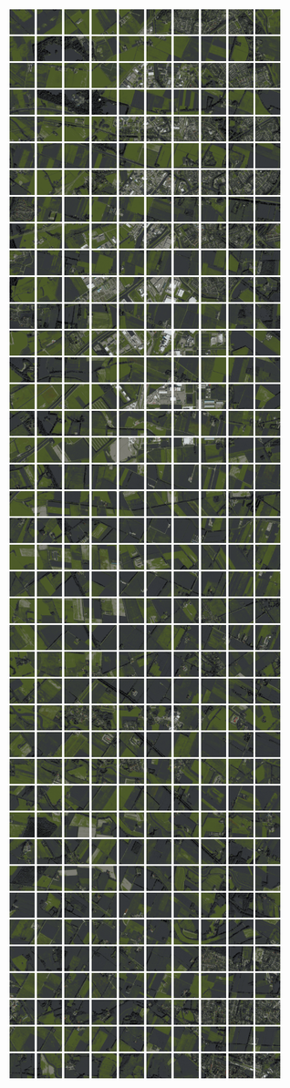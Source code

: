 <html>
<div>
<img src="https://github.com/HakkaTjakka/NL_TILE_MAP/blob/main/18/646/-1052/r.6460.-10520.png" height="44" width="44">
<img src="https://github.com/HakkaTjakka/NL_TILE_MAP/blob/main/18/646/-1052/r.6461.-10520.png" height="44" width="44">
<img src="https://github.com/HakkaTjakka/NL_TILE_MAP/blob/main/18/646/-1052/r.6462.-10520.png" height="44" width="44">
<img src="https://github.com/HakkaTjakka/NL_TILE_MAP/blob/main/18/646/-1052/r.6463.-10520.png" height="44" width="44">
<img src="https://github.com/HakkaTjakka/NL_TILE_MAP/blob/main/18/646/-1052/r.6464.-10520.png" height="44" width="44">
<img src="https://github.com/HakkaTjakka/NL_TILE_MAP/blob/main/18/646/-1052/r.6465.-10520.png" height="44" width="44">
<img src="https://github.com/HakkaTjakka/NL_TILE_MAP/blob/main/18/646/-1052/r.6466.-10520.png" height="44" width="44">
<img src="https://github.com/HakkaTjakka/NL_TILE_MAP/blob/main/18/646/-1052/r.6467.-10520.png" height="44" width="44">
<img src="https://github.com/HakkaTjakka/NL_TILE_MAP/blob/main/18/646/-1052/r.6468.-10520.png" height="44" width="44">
<img src="https://github.com/HakkaTjakka/NL_TILE_MAP/blob/main/18/646/-1052/r.6469.-10520.png" height="44" width="44">
<img src="https://github.com/HakkaTjakka/NL_TILE_MAP/blob/main/18/647/-1052/r.6470.-10520.png" height="44" width="44">
<img src="https://github.com/HakkaTjakka/NL_TILE_MAP/blob/main/18/647/-1052/r.6471.-10520.png" height="44" width="44">
<img src="https://github.com/HakkaTjakka/NL_TILE_MAP/blob/main/18/647/-1052/r.6472.-10520.png" height="44" width="44">
<img src="https://github.com/HakkaTjakka/NL_TILE_MAP/blob/main/18/647/-1052/r.6473.-10520.png" height="44" width="44">
<img src="https://github.com/HakkaTjakka/NL_TILE_MAP/blob/main/18/647/-1052/r.6474.-10520.png" height="44" width="44">
<img src="https://github.com/HakkaTjakka/NL_TILE_MAP/blob/main/18/647/-1052/r.6475.-10520.png" height="44" width="44">
<img src="https://github.com/HakkaTjakka/NL_TILE_MAP/blob/main/18/647/-1052/r.6476.-10520.png" height="44" width="44">
<img src="https://github.com/HakkaTjakka/NL_TILE_MAP/blob/main/18/647/-1052/r.6477.-10520.png" height="44" width="44">
<img src="https://github.com/HakkaTjakka/NL_TILE_MAP/blob/main/18/647/-1052/r.6478.-10520.png" height="44" width="44">
<img src="https://github.com/HakkaTjakka/NL_TILE_MAP/blob/main/18/647/-1052/r.6479.-10520.png" height="44" width="44">
<br>
<img src="https://github.com/HakkaTjakka/NL_TILE_MAP/blob/main/18/646/-1052/r.6460.-10519.png" height="44" width="44">
<img src="https://github.com/HakkaTjakka/NL_TILE_MAP/blob/main/18/646/-1052/r.6461.-10519.png" height="44" width="44">
<img src="https://github.com/HakkaTjakka/NL_TILE_MAP/blob/main/18/646/-1052/r.6462.-10519.png" height="44" width="44">
<img src="https://github.com/HakkaTjakka/NL_TILE_MAP/blob/main/18/646/-1052/r.6463.-10519.png" height="44" width="44">
<img src="https://github.com/HakkaTjakka/NL_TILE_MAP/blob/main/18/646/-1052/r.6464.-10519.png" height="44" width="44">
<img src="https://github.com/HakkaTjakka/NL_TILE_MAP/blob/main/18/646/-1052/r.6465.-10519.png" height="44" width="44">
<img src="https://github.com/HakkaTjakka/NL_TILE_MAP/blob/main/18/646/-1052/r.6466.-10519.png" height="44" width="44">
<img src="https://github.com/HakkaTjakka/NL_TILE_MAP/blob/main/18/646/-1052/r.6467.-10519.png" height="44" width="44">
<img src="https://github.com/HakkaTjakka/NL_TILE_MAP/blob/main/18/646/-1052/r.6468.-10519.png" height="44" width="44">
<img src="https://github.com/HakkaTjakka/NL_TILE_MAP/blob/main/18/646/-1052/r.6469.-10519.png" height="44" width="44">
<img src="https://github.com/HakkaTjakka/NL_TILE_MAP/blob/main/18/647/-1052/r.6470.-10519.png" height="44" width="44">
<img src="https://github.com/HakkaTjakka/NL_TILE_MAP/blob/main/18/647/-1052/r.6471.-10519.png" height="44" width="44">
<img src="https://github.com/HakkaTjakka/NL_TILE_MAP/blob/main/18/647/-1052/r.6472.-10519.png" height="44" width="44">
<img src="https://github.com/HakkaTjakka/NL_TILE_MAP/blob/main/18/647/-1052/r.6473.-10519.png" height="44" width="44">
<img src="https://github.com/HakkaTjakka/NL_TILE_MAP/blob/main/18/647/-1052/r.6474.-10519.png" height="44" width="44">
<img src="https://github.com/HakkaTjakka/NL_TILE_MAP/blob/main/18/647/-1052/r.6475.-10519.png" height="44" width="44">
<img src="https://github.com/HakkaTjakka/NL_TILE_MAP/blob/main/18/647/-1052/r.6476.-10519.png" height="44" width="44">
<img src="https://github.com/HakkaTjakka/NL_TILE_MAP/blob/main/18/647/-1052/r.6477.-10519.png" height="44" width="44">
<img src="https://github.com/HakkaTjakka/NL_TILE_MAP/blob/main/18/647/-1052/r.6478.-10519.png" height="44" width="44">
<img src="https://github.com/HakkaTjakka/NL_TILE_MAP/blob/main/18/647/-1052/r.6479.-10519.png" height="44" width="44">
<br>
<img src="https://github.com/HakkaTjakka/NL_TILE_MAP/blob/main/18/646/-1052/r.6460.-10518.png" height="44" width="44">
<img src="https://github.com/HakkaTjakka/NL_TILE_MAP/blob/main/18/646/-1052/r.6461.-10518.png" height="44" width="44">
<img src="https://github.com/HakkaTjakka/NL_TILE_MAP/blob/main/18/646/-1052/r.6462.-10518.png" height="44" width="44">
<img src="https://github.com/HakkaTjakka/NL_TILE_MAP/blob/main/18/646/-1052/r.6463.-10518.png" height="44" width="44">
<img src="https://github.com/HakkaTjakka/NL_TILE_MAP/blob/main/18/646/-1052/r.6464.-10518.png" height="44" width="44">
<img src="https://github.com/HakkaTjakka/NL_TILE_MAP/blob/main/18/646/-1052/r.6465.-10518.png" height="44" width="44">
<img src="https://github.com/HakkaTjakka/NL_TILE_MAP/blob/main/18/646/-1052/r.6466.-10518.png" height="44" width="44">
<img src="https://github.com/HakkaTjakka/NL_TILE_MAP/blob/main/18/646/-1052/r.6467.-10518.png" height="44" width="44">
<img src="https://github.com/HakkaTjakka/NL_TILE_MAP/blob/main/18/646/-1052/r.6468.-10518.png" height="44" width="44">
<img src="https://github.com/HakkaTjakka/NL_TILE_MAP/blob/main/18/646/-1052/r.6469.-10518.png" height="44" width="44">
<img src="https://github.com/HakkaTjakka/NL_TILE_MAP/blob/main/18/647/-1052/r.6470.-10518.png" height="44" width="44">
<img src="https://github.com/HakkaTjakka/NL_TILE_MAP/blob/main/18/647/-1052/r.6471.-10518.png" height="44" width="44">
<img src="https://github.com/HakkaTjakka/NL_TILE_MAP/blob/main/18/647/-1052/r.6472.-10518.png" height="44" width="44">
<img src="https://github.com/HakkaTjakka/NL_TILE_MAP/blob/main/18/647/-1052/r.6473.-10518.png" height="44" width="44">
<img src="https://github.com/HakkaTjakka/NL_TILE_MAP/blob/main/18/647/-1052/r.6474.-10518.png" height="44" width="44">
<img src="https://github.com/HakkaTjakka/NL_TILE_MAP/blob/main/18/647/-1052/r.6475.-10518.png" height="44" width="44">
<img src="https://github.com/HakkaTjakka/NL_TILE_MAP/blob/main/18/647/-1052/r.6476.-10518.png" height="44" width="44">
<img src="https://github.com/HakkaTjakka/NL_TILE_MAP/blob/main/18/647/-1052/r.6477.-10518.png" height="44" width="44">
<img src="https://github.com/HakkaTjakka/NL_TILE_MAP/blob/main/18/647/-1052/r.6478.-10518.png" height="44" width="44">
<img src="https://github.com/HakkaTjakka/NL_TILE_MAP/blob/main/18/647/-1052/r.6479.-10518.png" height="44" width="44">
<br>
<img src="https://github.com/HakkaTjakka/NL_TILE_MAP/blob/main/18/646/-1052/r.6460.-10517.png" height="44" width="44">
<img src="https://github.com/HakkaTjakka/NL_TILE_MAP/blob/main/18/646/-1052/r.6461.-10517.png" height="44" width="44">
<img src="https://github.com/HakkaTjakka/NL_TILE_MAP/blob/main/18/646/-1052/r.6462.-10517.png" height="44" width="44">
<img src="https://github.com/HakkaTjakka/NL_TILE_MAP/blob/main/18/646/-1052/r.6463.-10517.png" height="44" width="44">
<img src="https://github.com/HakkaTjakka/NL_TILE_MAP/blob/main/18/646/-1052/r.6464.-10517.png" height="44" width="44">
<img src="https://github.com/HakkaTjakka/NL_TILE_MAP/blob/main/18/646/-1052/r.6465.-10517.png" height="44" width="44">
<img src="https://github.com/HakkaTjakka/NL_TILE_MAP/blob/main/18/646/-1052/r.6466.-10517.png" height="44" width="44">
<img src="https://github.com/HakkaTjakka/NL_TILE_MAP/blob/main/18/646/-1052/r.6467.-10517.png" height="44" width="44">
<img src="https://github.com/HakkaTjakka/NL_TILE_MAP/blob/main/18/646/-1052/r.6468.-10517.png" height="44" width="44">
<img src="https://github.com/HakkaTjakka/NL_TILE_MAP/blob/main/18/646/-1052/r.6469.-10517.png" height="44" width="44">
<img src="https://github.com/HakkaTjakka/NL_TILE_MAP/blob/main/18/647/-1052/r.6470.-10517.png" height="44" width="44">
<img src="https://github.com/HakkaTjakka/NL_TILE_MAP/blob/main/18/647/-1052/r.6471.-10517.png" height="44" width="44">
<img src="https://github.com/HakkaTjakka/NL_TILE_MAP/blob/main/18/647/-1052/r.6472.-10517.png" height="44" width="44">
<img src="https://github.com/HakkaTjakka/NL_TILE_MAP/blob/main/18/647/-1052/r.6473.-10517.png" height="44" width="44">
<img src="https://github.com/HakkaTjakka/NL_TILE_MAP/blob/main/18/647/-1052/r.6474.-10517.png" height="44" width="44">
<img src="https://github.com/HakkaTjakka/NL_TILE_MAP/blob/main/18/647/-1052/r.6475.-10517.png" height="44" width="44">
<img src="https://github.com/HakkaTjakka/NL_TILE_MAP/blob/main/18/647/-1052/r.6476.-10517.png" height="44" width="44">
<img src="https://github.com/HakkaTjakka/NL_TILE_MAP/blob/main/18/647/-1052/r.6477.-10517.png" height="44" width="44">
<img src="https://github.com/HakkaTjakka/NL_TILE_MAP/blob/main/18/647/-1052/r.6478.-10517.png" height="44" width="44">
<img src="https://github.com/HakkaTjakka/NL_TILE_MAP/blob/main/18/647/-1052/r.6479.-10517.png" height="44" width="44">
<br>
<img src="https://github.com/HakkaTjakka/NL_TILE_MAP/blob/main/18/646/-1052/r.6460.-10516.png" height="44" width="44">
<img src="https://github.com/HakkaTjakka/NL_TILE_MAP/blob/main/18/646/-1052/r.6461.-10516.png" height="44" width="44">
<img src="https://github.com/HakkaTjakka/NL_TILE_MAP/blob/main/18/646/-1052/r.6462.-10516.png" height="44" width="44">
<img src="https://github.com/HakkaTjakka/NL_TILE_MAP/blob/main/18/646/-1052/r.6463.-10516.png" height="44" width="44">
<img src="https://github.com/HakkaTjakka/NL_TILE_MAP/blob/main/18/646/-1052/r.6464.-10516.png" height="44" width="44">
<img src="https://github.com/HakkaTjakka/NL_TILE_MAP/blob/main/18/646/-1052/r.6465.-10516.png" height="44" width="44">
<img src="https://github.com/HakkaTjakka/NL_TILE_MAP/blob/main/18/646/-1052/r.6466.-10516.png" height="44" width="44">
<img src="https://github.com/HakkaTjakka/NL_TILE_MAP/blob/main/18/646/-1052/r.6467.-10516.png" height="44" width="44">
<img src="https://github.com/HakkaTjakka/NL_TILE_MAP/blob/main/18/646/-1052/r.6468.-10516.png" height="44" width="44">
<img src="https://github.com/HakkaTjakka/NL_TILE_MAP/blob/main/18/646/-1052/r.6469.-10516.png" height="44" width="44">
<img src="https://github.com/HakkaTjakka/NL_TILE_MAP/blob/main/18/647/-1052/r.6470.-10516.png" height="44" width="44">
<img src="https://github.com/HakkaTjakka/NL_TILE_MAP/blob/main/18/647/-1052/r.6471.-10516.png" height="44" width="44">
<img src="https://github.com/HakkaTjakka/NL_TILE_MAP/blob/main/18/647/-1052/r.6472.-10516.png" height="44" width="44">
<img src="https://github.com/HakkaTjakka/NL_TILE_MAP/blob/main/18/647/-1052/r.6473.-10516.png" height="44" width="44">
<img src="https://github.com/HakkaTjakka/NL_TILE_MAP/blob/main/18/647/-1052/r.6474.-10516.png" height="44" width="44">
<img src="https://github.com/HakkaTjakka/NL_TILE_MAP/blob/main/18/647/-1052/r.6475.-10516.png" height="44" width="44">
<img src="https://github.com/HakkaTjakka/NL_TILE_MAP/blob/main/18/647/-1052/r.6476.-10516.png" height="44" width="44">
<img src="https://github.com/HakkaTjakka/NL_TILE_MAP/blob/main/18/647/-1052/r.6477.-10516.png" height="44" width="44">
<img src="https://github.com/HakkaTjakka/NL_TILE_MAP/blob/main/18/647/-1052/r.6478.-10516.png" height="44" width="44">
<img src="https://github.com/HakkaTjakka/NL_TILE_MAP/blob/main/18/647/-1052/r.6479.-10516.png" height="44" width="44">
<br>
<img src="https://github.com/HakkaTjakka/NL_TILE_MAP/blob/main/18/646/-1052/r.6460.-10515.png" height="44" width="44">
<img src="https://github.com/HakkaTjakka/NL_TILE_MAP/blob/main/18/646/-1052/r.6461.-10515.png" height="44" width="44">
<img src="https://github.com/HakkaTjakka/NL_TILE_MAP/blob/main/18/646/-1052/r.6462.-10515.png" height="44" width="44">
<img src="https://github.com/HakkaTjakka/NL_TILE_MAP/blob/main/18/646/-1052/r.6463.-10515.png" height="44" width="44">
<img src="https://github.com/HakkaTjakka/NL_TILE_MAP/blob/main/18/646/-1052/r.6464.-10515.png" height="44" width="44">
<img src="https://github.com/HakkaTjakka/NL_TILE_MAP/blob/main/18/646/-1052/r.6465.-10515.png" height="44" width="44">
<img src="https://github.com/HakkaTjakka/NL_TILE_MAP/blob/main/18/646/-1052/r.6466.-10515.png" height="44" width="44">
<img src="https://github.com/HakkaTjakka/NL_TILE_MAP/blob/main/18/646/-1052/r.6467.-10515.png" height="44" width="44">
<img src="https://github.com/HakkaTjakka/NL_TILE_MAP/blob/main/18/646/-1052/r.6468.-10515.png" height="44" width="44">
<img src="https://github.com/HakkaTjakka/NL_TILE_MAP/blob/main/18/646/-1052/r.6469.-10515.png" height="44" width="44">
<img src="https://github.com/HakkaTjakka/NL_TILE_MAP/blob/main/18/647/-1052/r.6470.-10515.png" height="44" width="44">
<img src="https://github.com/HakkaTjakka/NL_TILE_MAP/blob/main/18/647/-1052/r.6471.-10515.png" height="44" width="44">
<img src="https://github.com/HakkaTjakka/NL_TILE_MAP/blob/main/18/647/-1052/r.6472.-10515.png" height="44" width="44">
<img src="https://github.com/HakkaTjakka/NL_TILE_MAP/blob/main/18/647/-1052/r.6473.-10515.png" height="44" width="44">
<img src="https://github.com/HakkaTjakka/NL_TILE_MAP/blob/main/18/647/-1052/r.6474.-10515.png" height="44" width="44">
<img src="https://github.com/HakkaTjakka/NL_TILE_MAP/blob/main/18/647/-1052/r.6475.-10515.png" height="44" width="44">
<img src="https://github.com/HakkaTjakka/NL_TILE_MAP/blob/main/18/647/-1052/r.6476.-10515.png" height="44" width="44">
<img src="https://github.com/HakkaTjakka/NL_TILE_MAP/blob/main/18/647/-1052/r.6477.-10515.png" height="44" width="44">
<img src="https://github.com/HakkaTjakka/NL_TILE_MAP/blob/main/18/647/-1052/r.6478.-10515.png" height="44" width="44">
<img src="https://github.com/HakkaTjakka/NL_TILE_MAP/blob/main/18/647/-1052/r.6479.-10515.png" height="44" width="44">
<br>
<img src="https://github.com/HakkaTjakka/NL_TILE_MAP/blob/main/18/646/-1052/r.6460.-10514.png" height="44" width="44">
<img src="https://github.com/HakkaTjakka/NL_TILE_MAP/blob/main/18/646/-1052/r.6461.-10514.png" height="44" width="44">
<img src="https://github.com/HakkaTjakka/NL_TILE_MAP/blob/main/18/646/-1052/r.6462.-10514.png" height="44" width="44">
<img src="https://github.com/HakkaTjakka/NL_TILE_MAP/blob/main/18/646/-1052/r.6463.-10514.png" height="44" width="44">
<img src="https://github.com/HakkaTjakka/NL_TILE_MAP/blob/main/18/646/-1052/r.6464.-10514.png" height="44" width="44">
<img src="https://github.com/HakkaTjakka/NL_TILE_MAP/blob/main/18/646/-1052/r.6465.-10514.png" height="44" width="44">
<img src="https://github.com/HakkaTjakka/NL_TILE_MAP/blob/main/18/646/-1052/r.6466.-10514.png" height="44" width="44">
<img src="https://github.com/HakkaTjakka/NL_TILE_MAP/blob/main/18/646/-1052/r.6467.-10514.png" height="44" width="44">
<img src="https://github.com/HakkaTjakka/NL_TILE_MAP/blob/main/18/646/-1052/r.6468.-10514.png" height="44" width="44">
<img src="https://github.com/HakkaTjakka/NL_TILE_MAP/blob/main/18/646/-1052/r.6469.-10514.png" height="44" width="44">
<img src="https://github.com/HakkaTjakka/NL_TILE_MAP/blob/main/18/647/-1052/r.6470.-10514.png" height="44" width="44">
<img src="https://github.com/HakkaTjakka/NL_TILE_MAP/blob/main/18/647/-1052/r.6471.-10514.png" height="44" width="44">
<img src="https://github.com/HakkaTjakka/NL_TILE_MAP/blob/main/18/647/-1052/r.6472.-10514.png" height="44" width="44">
<img src="https://github.com/HakkaTjakka/NL_TILE_MAP/blob/main/18/647/-1052/r.6473.-10514.png" height="44" width="44">
<img src="https://github.com/HakkaTjakka/NL_TILE_MAP/blob/main/18/647/-1052/r.6474.-10514.png" height="44" width="44">
<img src="https://github.com/HakkaTjakka/NL_TILE_MAP/blob/main/18/647/-1052/r.6475.-10514.png" height="44" width="44">
<img src="https://github.com/HakkaTjakka/NL_TILE_MAP/blob/main/18/647/-1052/r.6476.-10514.png" height="44" width="44">
<img src="https://github.com/HakkaTjakka/NL_TILE_MAP/blob/main/18/647/-1052/r.6477.-10514.png" height="44" width="44">
<img src="https://github.com/HakkaTjakka/NL_TILE_MAP/blob/main/18/647/-1052/r.6478.-10514.png" height="44" width="44">
<img src="https://github.com/HakkaTjakka/NL_TILE_MAP/blob/main/18/647/-1052/r.6479.-10514.png" height="44" width="44">
<br>
<img src="https://github.com/HakkaTjakka/NL_TILE_MAP/blob/main/18/646/-1052/r.6460.-10513.png" height="44" width="44">
<img src="https://github.com/HakkaTjakka/NL_TILE_MAP/blob/main/18/646/-1052/r.6461.-10513.png" height="44" width="44">
<img src="https://github.com/HakkaTjakka/NL_TILE_MAP/blob/main/18/646/-1052/r.6462.-10513.png" height="44" width="44">
<img src="https://github.com/HakkaTjakka/NL_TILE_MAP/blob/main/18/646/-1052/r.6463.-10513.png" height="44" width="44">
<img src="https://github.com/HakkaTjakka/NL_TILE_MAP/blob/main/18/646/-1052/r.6464.-10513.png" height="44" width="44">
<img src="https://github.com/HakkaTjakka/NL_TILE_MAP/blob/main/18/646/-1052/r.6465.-10513.png" height="44" width="44">
<img src="https://github.com/HakkaTjakka/NL_TILE_MAP/blob/main/18/646/-1052/r.6466.-10513.png" height="44" width="44">
<img src="https://github.com/HakkaTjakka/NL_TILE_MAP/blob/main/18/646/-1052/r.6467.-10513.png" height="44" width="44">
<img src="https://github.com/HakkaTjakka/NL_TILE_MAP/blob/main/18/646/-1052/r.6468.-10513.png" height="44" width="44">
<img src="https://github.com/HakkaTjakka/NL_TILE_MAP/blob/main/18/646/-1052/r.6469.-10513.png" height="44" width="44">
<img src="https://github.com/HakkaTjakka/NL_TILE_MAP/blob/main/18/647/-1052/r.6470.-10513.png" height="44" width="44">
<img src="https://github.com/HakkaTjakka/NL_TILE_MAP/blob/main/18/647/-1052/r.6471.-10513.png" height="44" width="44">
<img src="https://github.com/HakkaTjakka/NL_TILE_MAP/blob/main/18/647/-1052/r.6472.-10513.png" height="44" width="44">
<img src="https://github.com/HakkaTjakka/NL_TILE_MAP/blob/main/18/647/-1052/r.6473.-10513.png" height="44" width="44">
<img src="https://github.com/HakkaTjakka/NL_TILE_MAP/blob/main/18/647/-1052/r.6474.-10513.png" height="44" width="44">
<img src="https://github.com/HakkaTjakka/NL_TILE_MAP/blob/main/18/647/-1052/r.6475.-10513.png" height="44" width="44">
<img src="https://github.com/HakkaTjakka/NL_TILE_MAP/blob/main/18/647/-1052/r.6476.-10513.png" height="44" width="44">
<img src="https://github.com/HakkaTjakka/NL_TILE_MAP/blob/main/18/647/-1052/r.6477.-10513.png" height="44" width="44">
<img src="https://github.com/HakkaTjakka/NL_TILE_MAP/blob/main/18/647/-1052/r.6478.-10513.png" height="44" width="44">
<img src="https://github.com/HakkaTjakka/NL_TILE_MAP/blob/main/18/647/-1052/r.6479.-10513.png" height="44" width="44">
<br>
<img src="https://github.com/HakkaTjakka/NL_TILE_MAP/blob/main/18/646/-1052/r.6460.-10512.png" height="44" width="44">
<img src="https://github.com/HakkaTjakka/NL_TILE_MAP/blob/main/18/646/-1052/r.6461.-10512.png" height="44" width="44">
<img src="https://github.com/HakkaTjakka/NL_TILE_MAP/blob/main/18/646/-1052/r.6462.-10512.png" height="44" width="44">
<img src="https://github.com/HakkaTjakka/NL_TILE_MAP/blob/main/18/646/-1052/r.6463.-10512.png" height="44" width="44">
<img src="https://github.com/HakkaTjakka/NL_TILE_MAP/blob/main/18/646/-1052/r.6464.-10512.png" height="44" width="44">
<img src="https://github.com/HakkaTjakka/NL_TILE_MAP/blob/main/18/646/-1052/r.6465.-10512.png" height="44" width="44">
<img src="https://github.com/HakkaTjakka/NL_TILE_MAP/blob/main/18/646/-1052/r.6466.-10512.png" height="44" width="44">
<img src="https://github.com/HakkaTjakka/NL_TILE_MAP/blob/main/18/646/-1052/r.6467.-10512.png" height="44" width="44">
<img src="https://github.com/HakkaTjakka/NL_TILE_MAP/blob/main/18/646/-1052/r.6468.-10512.png" height="44" width="44">
<img src="https://github.com/HakkaTjakka/NL_TILE_MAP/blob/main/18/646/-1052/r.6469.-10512.png" height="44" width="44">
<img src="https://github.com/HakkaTjakka/NL_TILE_MAP/blob/main/18/647/-1052/r.6470.-10512.png" height="44" width="44">
<img src="https://github.com/HakkaTjakka/NL_TILE_MAP/blob/main/18/647/-1052/r.6471.-10512.png" height="44" width="44">
<img src="https://github.com/HakkaTjakka/NL_TILE_MAP/blob/main/18/647/-1052/r.6472.-10512.png" height="44" width="44">
<img src="https://github.com/HakkaTjakka/NL_TILE_MAP/blob/main/18/647/-1052/r.6473.-10512.png" height="44" width="44">
<img src="https://github.com/HakkaTjakka/NL_TILE_MAP/blob/main/18/647/-1052/r.6474.-10512.png" height="44" width="44">
<img src="https://github.com/HakkaTjakka/NL_TILE_MAP/blob/main/18/647/-1052/r.6475.-10512.png" height="44" width="44">
<img src="https://github.com/HakkaTjakka/NL_TILE_MAP/blob/main/18/647/-1052/r.6476.-10512.png" height="44" width="44">
<img src="https://github.com/HakkaTjakka/NL_TILE_MAP/blob/main/18/647/-1052/r.6477.-10512.png" height="44" width="44">
<img src="https://github.com/HakkaTjakka/NL_TILE_MAP/blob/main/18/647/-1052/r.6478.-10512.png" height="44" width="44">
<img src="https://github.com/HakkaTjakka/NL_TILE_MAP/blob/main/18/647/-1052/r.6479.-10512.png" height="44" width="44">
<br>
<img src="https://github.com/HakkaTjakka/NL_TILE_MAP/blob/main/18/646/-1052/r.6460.-10511.png" height="44" width="44">
<img src="https://github.com/HakkaTjakka/NL_TILE_MAP/blob/main/18/646/-1052/r.6461.-10511.png" height="44" width="44">
<img src="https://github.com/HakkaTjakka/NL_TILE_MAP/blob/main/18/646/-1052/r.6462.-10511.png" height="44" width="44">
<img src="https://github.com/HakkaTjakka/NL_TILE_MAP/blob/main/18/646/-1052/r.6463.-10511.png" height="44" width="44">
<img src="https://github.com/HakkaTjakka/NL_TILE_MAP/blob/main/18/646/-1052/r.6464.-10511.png" height="44" width="44">
<img src="https://github.com/HakkaTjakka/NL_TILE_MAP/blob/main/18/646/-1052/r.6465.-10511.png" height="44" width="44">
<img src="https://github.com/HakkaTjakka/NL_TILE_MAP/blob/main/18/646/-1052/r.6466.-10511.png" height="44" width="44">
<img src="https://github.com/HakkaTjakka/NL_TILE_MAP/blob/main/18/646/-1052/r.6467.-10511.png" height="44" width="44">
<img src="https://github.com/HakkaTjakka/NL_TILE_MAP/blob/main/18/646/-1052/r.6468.-10511.png" height="44" width="44">
<img src="https://github.com/HakkaTjakka/NL_TILE_MAP/blob/main/18/646/-1052/r.6469.-10511.png" height="44" width="44">
<img src="https://github.com/HakkaTjakka/NL_TILE_MAP/blob/main/18/647/-1052/r.6470.-10511.png" height="44" width="44">
<img src="https://github.com/HakkaTjakka/NL_TILE_MAP/blob/main/18/647/-1052/r.6471.-10511.png" height="44" width="44">
<img src="https://github.com/HakkaTjakka/NL_TILE_MAP/blob/main/18/647/-1052/r.6472.-10511.png" height="44" width="44">
<img src="https://github.com/HakkaTjakka/NL_TILE_MAP/blob/main/18/647/-1052/r.6473.-10511.png" height="44" width="44">
<img src="https://github.com/HakkaTjakka/NL_TILE_MAP/blob/main/18/647/-1052/r.6474.-10511.png" height="44" width="44">
<img src="https://github.com/HakkaTjakka/NL_TILE_MAP/blob/main/18/647/-1052/r.6475.-10511.png" height="44" width="44">
<img src="https://github.com/HakkaTjakka/NL_TILE_MAP/blob/main/18/647/-1052/r.6476.-10511.png" height="44" width="44">
<img src="https://github.com/HakkaTjakka/NL_TILE_MAP/blob/main/18/647/-1052/r.6477.-10511.png" height="44" width="44">
<img src="https://github.com/HakkaTjakka/NL_TILE_MAP/blob/main/18/647/-1052/r.6478.-10511.png" height="44" width="44">
<img src="https://github.com/HakkaTjakka/NL_TILE_MAP/blob/main/18/647/-1052/r.6479.-10511.png" height="44" width="44">
<br>
<img src="https://github.com/HakkaTjakka/NL_TILE_MAP/blob/main/18/646/-1051/r.6460.-10510.png" height="44" width="44">
<img src="https://github.com/HakkaTjakka/NL_TILE_MAP/blob/main/18/646/-1051/r.6461.-10510.png" height="44" width="44">
<img src="https://github.com/HakkaTjakka/NL_TILE_MAP/blob/main/18/646/-1051/r.6462.-10510.png" height="44" width="44">
<img src="https://github.com/HakkaTjakka/NL_TILE_MAP/blob/main/18/646/-1051/r.6463.-10510.png" height="44" width="44">
<img src="https://github.com/HakkaTjakka/NL_TILE_MAP/blob/main/18/646/-1051/r.6464.-10510.png" height="44" width="44">
<img src="https://github.com/HakkaTjakka/NL_TILE_MAP/blob/main/18/646/-1051/r.6465.-10510.png" height="44" width="44">
<img src="https://github.com/HakkaTjakka/NL_TILE_MAP/blob/main/18/646/-1051/r.6466.-10510.png" height="44" width="44">
<img src="https://github.com/HakkaTjakka/NL_TILE_MAP/blob/main/18/646/-1051/r.6467.-10510.png" height="44" width="44">
<img src="https://github.com/HakkaTjakka/NL_TILE_MAP/blob/main/18/646/-1051/r.6468.-10510.png" height="44" width="44">
<img src="https://github.com/HakkaTjakka/NL_TILE_MAP/blob/main/18/646/-1051/r.6469.-10510.png" height="44" width="44">
<img src="https://github.com/HakkaTjakka/NL_TILE_MAP/blob/main/18/647/-1051/r.6470.-10510.png" height="44" width="44">
<img src="https://github.com/HakkaTjakka/NL_TILE_MAP/blob/main/18/647/-1051/r.6471.-10510.png" height="44" width="44">
<img src="https://github.com/HakkaTjakka/NL_TILE_MAP/blob/main/18/647/-1051/r.6472.-10510.png" height="44" width="44">
<img src="https://github.com/HakkaTjakka/NL_TILE_MAP/blob/main/18/647/-1051/r.6473.-10510.png" height="44" width="44">
<img src="https://github.com/HakkaTjakka/NL_TILE_MAP/blob/main/18/647/-1051/r.6474.-10510.png" height="44" width="44">
<img src="https://github.com/HakkaTjakka/NL_TILE_MAP/blob/main/18/647/-1051/r.6475.-10510.png" height="44" width="44">
<img src="https://github.com/HakkaTjakka/NL_TILE_MAP/blob/main/18/647/-1051/r.6476.-10510.png" height="44" width="44">
<img src="https://github.com/HakkaTjakka/NL_TILE_MAP/blob/main/18/647/-1051/r.6477.-10510.png" height="44" width="44">
<img src="https://github.com/HakkaTjakka/NL_TILE_MAP/blob/main/18/647/-1051/r.6478.-10510.png" height="44" width="44">
<img src="https://github.com/HakkaTjakka/NL_TILE_MAP/blob/main/18/647/-1051/r.6479.-10510.png" height="44" width="44">
<br>
<img src="https://github.com/HakkaTjakka/NL_TILE_MAP/blob/main/18/646/-1051/r.6460.-10509.png" height="44" width="44">
<img src="https://github.com/HakkaTjakka/NL_TILE_MAP/blob/main/18/646/-1051/r.6461.-10509.png" height="44" width="44">
<img src="https://github.com/HakkaTjakka/NL_TILE_MAP/blob/main/18/646/-1051/r.6462.-10509.png" height="44" width="44">
<img src="https://github.com/HakkaTjakka/NL_TILE_MAP/blob/main/18/646/-1051/r.6463.-10509.png" height="44" width="44">
<img src="https://github.com/HakkaTjakka/NL_TILE_MAP/blob/main/18/646/-1051/r.6464.-10509.png" height="44" width="44">
<img src="https://github.com/HakkaTjakka/NL_TILE_MAP/blob/main/18/646/-1051/r.6465.-10509.png" height="44" width="44">
<img src="https://github.com/HakkaTjakka/NL_TILE_MAP/blob/main/18/646/-1051/r.6466.-10509.png" height="44" width="44">
<img src="https://github.com/HakkaTjakka/NL_TILE_MAP/blob/main/18/646/-1051/r.6467.-10509.png" height="44" width="44">
<img src="https://github.com/HakkaTjakka/NL_TILE_MAP/blob/main/18/646/-1051/r.6468.-10509.png" height="44" width="44">
<img src="https://github.com/HakkaTjakka/NL_TILE_MAP/blob/main/18/646/-1051/r.6469.-10509.png" height="44" width="44">
<img src="https://github.com/HakkaTjakka/NL_TILE_MAP/blob/main/18/647/-1051/r.6470.-10509.png" height="44" width="44">
<img src="https://github.com/HakkaTjakka/NL_TILE_MAP/blob/main/18/647/-1051/r.6471.-10509.png" height="44" width="44">
<img src="https://github.com/HakkaTjakka/NL_TILE_MAP/blob/main/18/647/-1051/r.6472.-10509.png" height="44" width="44">
<img src="https://github.com/HakkaTjakka/NL_TILE_MAP/blob/main/18/647/-1051/r.6473.-10509.png" height="44" width="44">
<img src="https://github.com/HakkaTjakka/NL_TILE_MAP/blob/main/18/647/-1051/r.6474.-10509.png" height="44" width="44">
<img src="https://github.com/HakkaTjakka/NL_TILE_MAP/blob/main/18/647/-1051/r.6475.-10509.png" height="44" width="44">
<img src="https://github.com/HakkaTjakka/NL_TILE_MAP/blob/main/18/647/-1051/r.6476.-10509.png" height="44" width="44">
<img src="https://github.com/HakkaTjakka/NL_TILE_MAP/blob/main/18/647/-1051/r.6477.-10509.png" height="44" width="44">
<img src="https://github.com/HakkaTjakka/NL_TILE_MAP/blob/main/18/647/-1051/r.6478.-10509.png" height="44" width="44">
<img src="https://github.com/HakkaTjakka/NL_TILE_MAP/blob/main/18/647/-1051/r.6479.-10509.png" height="44" width="44">
<br>
<img src="https://github.com/HakkaTjakka/NL_TILE_MAP/blob/main/18/646/-1051/r.6460.-10508.png" height="44" width="44">
<img src="https://github.com/HakkaTjakka/NL_TILE_MAP/blob/main/18/646/-1051/r.6461.-10508.png" height="44" width="44">
<img src="https://github.com/HakkaTjakka/NL_TILE_MAP/blob/main/18/646/-1051/r.6462.-10508.png" height="44" width="44">
<img src="https://github.com/HakkaTjakka/NL_TILE_MAP/blob/main/18/646/-1051/r.6463.-10508.png" height="44" width="44">
<img src="https://github.com/HakkaTjakka/NL_TILE_MAP/blob/main/18/646/-1051/r.6464.-10508.png" height="44" width="44">
<img src="https://github.com/HakkaTjakka/NL_TILE_MAP/blob/main/18/646/-1051/r.6465.-10508.png" height="44" width="44">
<img src="https://github.com/HakkaTjakka/NL_TILE_MAP/blob/main/18/646/-1051/r.6466.-10508.png" height="44" width="44">
<img src="https://github.com/HakkaTjakka/NL_TILE_MAP/blob/main/18/646/-1051/r.6467.-10508.png" height="44" width="44">
<img src="https://github.com/HakkaTjakka/NL_TILE_MAP/blob/main/18/646/-1051/r.6468.-10508.png" height="44" width="44">
<img src="https://github.com/HakkaTjakka/NL_TILE_MAP/blob/main/18/646/-1051/r.6469.-10508.png" height="44" width="44">
<img src="https://github.com/HakkaTjakka/NL_TILE_MAP/blob/main/18/647/-1051/r.6470.-10508.png" height="44" width="44">
<img src="https://github.com/HakkaTjakka/NL_TILE_MAP/blob/main/18/647/-1051/r.6471.-10508.png" height="44" width="44">
<img src="https://github.com/HakkaTjakka/NL_TILE_MAP/blob/main/18/647/-1051/r.6472.-10508.png" height="44" width="44">
<img src="https://github.com/HakkaTjakka/NL_TILE_MAP/blob/main/18/647/-1051/r.6473.-10508.png" height="44" width="44">
<img src="https://github.com/HakkaTjakka/NL_TILE_MAP/blob/main/18/647/-1051/r.6474.-10508.png" height="44" width="44">
<img src="https://github.com/HakkaTjakka/NL_TILE_MAP/blob/main/18/647/-1051/r.6475.-10508.png" height="44" width="44">
<img src="https://github.com/HakkaTjakka/NL_TILE_MAP/blob/main/18/647/-1051/r.6476.-10508.png" height="44" width="44">
<img src="https://github.com/HakkaTjakka/NL_TILE_MAP/blob/main/18/647/-1051/r.6477.-10508.png" height="44" width="44">
<img src="https://github.com/HakkaTjakka/NL_TILE_MAP/blob/main/18/647/-1051/r.6478.-10508.png" height="44" width="44">
<img src="https://github.com/HakkaTjakka/NL_TILE_MAP/blob/main/18/647/-1051/r.6479.-10508.png" height="44" width="44">
<br>
<img src="https://github.com/HakkaTjakka/NL_TILE_MAP/blob/main/18/646/-1051/r.6460.-10507.png" height="44" width="44">
<img src="https://github.com/HakkaTjakka/NL_TILE_MAP/blob/main/18/646/-1051/r.6461.-10507.png" height="44" width="44">
<img src="https://github.com/HakkaTjakka/NL_TILE_MAP/blob/main/18/646/-1051/r.6462.-10507.png" height="44" width="44">
<img src="https://github.com/HakkaTjakka/NL_TILE_MAP/blob/main/18/646/-1051/r.6463.-10507.png" height="44" width="44">
<img src="https://github.com/HakkaTjakka/NL_TILE_MAP/blob/main/18/646/-1051/r.6464.-10507.png" height="44" width="44">
<img src="https://github.com/HakkaTjakka/NL_TILE_MAP/blob/main/18/646/-1051/r.6465.-10507.png" height="44" width="44">
<img src="https://github.com/HakkaTjakka/NL_TILE_MAP/blob/main/18/646/-1051/r.6466.-10507.png" height="44" width="44">
<img src="https://github.com/HakkaTjakka/NL_TILE_MAP/blob/main/18/646/-1051/r.6467.-10507.png" height="44" width="44">
<img src="https://github.com/HakkaTjakka/NL_TILE_MAP/blob/main/18/646/-1051/r.6468.-10507.png" height="44" width="44">
<img src="https://github.com/HakkaTjakka/NL_TILE_MAP/blob/main/18/646/-1051/r.6469.-10507.png" height="44" width="44">
<img src="https://github.com/HakkaTjakka/NL_TILE_MAP/blob/main/18/647/-1051/r.6470.-10507.png" height="44" width="44">
<img src="https://github.com/HakkaTjakka/NL_TILE_MAP/blob/main/18/647/-1051/r.6471.-10507.png" height="44" width="44">
<img src="https://github.com/HakkaTjakka/NL_TILE_MAP/blob/main/18/647/-1051/r.6472.-10507.png" height="44" width="44">
<img src="https://github.com/HakkaTjakka/NL_TILE_MAP/blob/main/18/647/-1051/r.6473.-10507.png" height="44" width="44">
<img src="https://github.com/HakkaTjakka/NL_TILE_MAP/blob/main/18/647/-1051/r.6474.-10507.png" height="44" width="44">
<img src="https://github.com/HakkaTjakka/NL_TILE_MAP/blob/main/18/647/-1051/r.6475.-10507.png" height="44" width="44">
<img src="https://github.com/HakkaTjakka/NL_TILE_MAP/blob/main/18/647/-1051/r.6476.-10507.png" height="44" width="44">
<img src="https://github.com/HakkaTjakka/NL_TILE_MAP/blob/main/18/647/-1051/r.6477.-10507.png" height="44" width="44">
<img src="https://github.com/HakkaTjakka/NL_TILE_MAP/blob/main/18/647/-1051/r.6478.-10507.png" height="44" width="44">
<img src="https://github.com/HakkaTjakka/NL_TILE_MAP/blob/main/18/647/-1051/r.6479.-10507.png" height="44" width="44">
<br>
<img src="https://github.com/HakkaTjakka/NL_TILE_MAP/blob/main/18/646/-1051/r.6460.-10506.png" height="44" width="44">
<img src="https://github.com/HakkaTjakka/NL_TILE_MAP/blob/main/18/646/-1051/r.6461.-10506.png" height="44" width="44">
<img src="https://github.com/HakkaTjakka/NL_TILE_MAP/blob/main/18/646/-1051/r.6462.-10506.png" height="44" width="44">
<img src="https://github.com/HakkaTjakka/NL_TILE_MAP/blob/main/18/646/-1051/r.6463.-10506.png" height="44" width="44">
<img src="https://github.com/HakkaTjakka/NL_TILE_MAP/blob/main/18/646/-1051/r.6464.-10506.png" height="44" width="44">
<img src="https://github.com/HakkaTjakka/NL_TILE_MAP/blob/main/18/646/-1051/r.6465.-10506.png" height="44" width="44">
<img src="https://github.com/HakkaTjakka/NL_TILE_MAP/blob/main/18/646/-1051/r.6466.-10506.png" height="44" width="44">
<img src="https://github.com/HakkaTjakka/NL_TILE_MAP/blob/main/18/646/-1051/r.6467.-10506.png" height="44" width="44">
<img src="https://github.com/HakkaTjakka/NL_TILE_MAP/blob/main/18/646/-1051/r.6468.-10506.png" height="44" width="44">
<img src="https://github.com/HakkaTjakka/NL_TILE_MAP/blob/main/18/646/-1051/r.6469.-10506.png" height="44" width="44">
<img src="https://github.com/HakkaTjakka/NL_TILE_MAP/blob/main/18/647/-1051/r.6470.-10506.png" height="44" width="44">
<img src="https://github.com/HakkaTjakka/NL_TILE_MAP/blob/main/18/647/-1051/r.6471.-10506.png" height="44" width="44">
<img src="https://github.com/HakkaTjakka/NL_TILE_MAP/blob/main/18/647/-1051/r.6472.-10506.png" height="44" width="44">
<img src="https://github.com/HakkaTjakka/NL_TILE_MAP/blob/main/18/647/-1051/r.6473.-10506.png" height="44" width="44">
<img src="https://github.com/HakkaTjakka/NL_TILE_MAP/blob/main/18/647/-1051/r.6474.-10506.png" height="44" width="44">
<img src="https://github.com/HakkaTjakka/NL_TILE_MAP/blob/main/18/647/-1051/r.6475.-10506.png" height="44" width="44">
<img src="https://github.com/HakkaTjakka/NL_TILE_MAP/blob/main/18/647/-1051/r.6476.-10506.png" height="44" width="44">
<img src="https://github.com/HakkaTjakka/NL_TILE_MAP/blob/main/18/647/-1051/r.6477.-10506.png" height="44" width="44">
<img src="https://github.com/HakkaTjakka/NL_TILE_MAP/blob/main/18/647/-1051/r.6478.-10506.png" height="44" width="44">
<img src="https://github.com/HakkaTjakka/NL_TILE_MAP/blob/main/18/647/-1051/r.6479.-10506.png" height="44" width="44">
<br>
<img src="https://github.com/HakkaTjakka/NL_TILE_MAP/blob/main/18/646/-1051/r.6460.-10505.png" height="44" width="44">
<img src="https://github.com/HakkaTjakka/NL_TILE_MAP/blob/main/18/646/-1051/r.6461.-10505.png" height="44" width="44">
<img src="https://github.com/HakkaTjakka/NL_TILE_MAP/blob/main/18/646/-1051/r.6462.-10505.png" height="44" width="44">
<img src="https://github.com/HakkaTjakka/NL_TILE_MAP/blob/main/18/646/-1051/r.6463.-10505.png" height="44" width="44">
<img src="https://github.com/HakkaTjakka/NL_TILE_MAP/blob/main/18/646/-1051/r.6464.-10505.png" height="44" width="44">
<img src="https://github.com/HakkaTjakka/NL_TILE_MAP/blob/main/18/646/-1051/r.6465.-10505.png" height="44" width="44">
<img src="https://github.com/HakkaTjakka/NL_TILE_MAP/blob/main/18/646/-1051/r.6466.-10505.png" height="44" width="44">
<img src="https://github.com/HakkaTjakka/NL_TILE_MAP/blob/main/18/646/-1051/r.6467.-10505.png" height="44" width="44">
<img src="https://github.com/HakkaTjakka/NL_TILE_MAP/blob/main/18/646/-1051/r.6468.-10505.png" height="44" width="44">
<img src="https://github.com/HakkaTjakka/NL_TILE_MAP/blob/main/18/646/-1051/r.6469.-10505.png" height="44" width="44">
<img src="https://github.com/HakkaTjakka/NL_TILE_MAP/blob/main/18/647/-1051/r.6470.-10505.png" height="44" width="44">
<img src="https://github.com/HakkaTjakka/NL_TILE_MAP/blob/main/18/647/-1051/r.6471.-10505.png" height="44" width="44">
<img src="https://github.com/HakkaTjakka/NL_TILE_MAP/blob/main/18/647/-1051/r.6472.-10505.png" height="44" width="44">
<img src="https://github.com/HakkaTjakka/NL_TILE_MAP/blob/main/18/647/-1051/r.6473.-10505.png" height="44" width="44">
<img src="https://github.com/HakkaTjakka/NL_TILE_MAP/blob/main/18/647/-1051/r.6474.-10505.png" height="44" width="44">
<img src="https://github.com/HakkaTjakka/NL_TILE_MAP/blob/main/18/647/-1051/r.6475.-10505.png" height="44" width="44">
<img src="https://github.com/HakkaTjakka/NL_TILE_MAP/blob/main/18/647/-1051/r.6476.-10505.png" height="44" width="44">
<img src="https://github.com/HakkaTjakka/NL_TILE_MAP/blob/main/18/647/-1051/r.6477.-10505.png" height="44" width="44">
<img src="https://github.com/HakkaTjakka/NL_TILE_MAP/blob/main/18/647/-1051/r.6478.-10505.png" height="44" width="44">
<img src="https://github.com/HakkaTjakka/NL_TILE_MAP/blob/main/18/647/-1051/r.6479.-10505.png" height="44" width="44">
<br>
<img src="https://github.com/HakkaTjakka/NL_TILE_MAP/blob/main/18/646/-1051/r.6460.-10504.png" height="44" width="44">
<img src="https://github.com/HakkaTjakka/NL_TILE_MAP/blob/main/18/646/-1051/r.6461.-10504.png" height="44" width="44">
<img src="https://github.com/HakkaTjakka/NL_TILE_MAP/blob/main/18/646/-1051/r.6462.-10504.png" height="44" width="44">
<img src="https://github.com/HakkaTjakka/NL_TILE_MAP/blob/main/18/646/-1051/r.6463.-10504.png" height="44" width="44">
<img src="https://github.com/HakkaTjakka/NL_TILE_MAP/blob/main/18/646/-1051/r.6464.-10504.png" height="44" width="44">
<img src="https://github.com/HakkaTjakka/NL_TILE_MAP/blob/main/18/646/-1051/r.6465.-10504.png" height="44" width="44">
<img src="https://github.com/HakkaTjakka/NL_TILE_MAP/blob/main/18/646/-1051/r.6466.-10504.png" height="44" width="44">
<img src="https://github.com/HakkaTjakka/NL_TILE_MAP/blob/main/18/646/-1051/r.6467.-10504.png" height="44" width="44">
<img src="https://github.com/HakkaTjakka/NL_TILE_MAP/blob/main/18/646/-1051/r.6468.-10504.png" height="44" width="44">
<img src="https://github.com/HakkaTjakka/NL_TILE_MAP/blob/main/18/646/-1051/r.6469.-10504.png" height="44" width="44">
<img src="https://github.com/HakkaTjakka/NL_TILE_MAP/blob/main/18/647/-1051/r.6470.-10504.png" height="44" width="44">
<img src="https://github.com/HakkaTjakka/NL_TILE_MAP/blob/main/18/647/-1051/r.6471.-10504.png" height="44" width="44">
<img src="https://github.com/HakkaTjakka/NL_TILE_MAP/blob/main/18/647/-1051/r.6472.-10504.png" height="44" width="44">
<img src="https://github.com/HakkaTjakka/NL_TILE_MAP/blob/main/18/647/-1051/r.6473.-10504.png" height="44" width="44">
<img src="https://github.com/HakkaTjakka/NL_TILE_MAP/blob/main/18/647/-1051/r.6474.-10504.png" height="44" width="44">
<img src="https://github.com/HakkaTjakka/NL_TILE_MAP/blob/main/18/647/-1051/r.6475.-10504.png" height="44" width="44">
<img src="https://github.com/HakkaTjakka/NL_TILE_MAP/blob/main/18/647/-1051/r.6476.-10504.png" height="44" width="44">
<img src="https://github.com/HakkaTjakka/NL_TILE_MAP/blob/main/18/647/-1051/r.6477.-10504.png" height="44" width="44">
<img src="https://github.com/HakkaTjakka/NL_TILE_MAP/blob/main/18/647/-1051/r.6478.-10504.png" height="44" width="44">
<img src="https://github.com/HakkaTjakka/NL_TILE_MAP/blob/main/18/647/-1051/r.6479.-10504.png" height="44" width="44">
<br>
<img src="https://github.com/HakkaTjakka/NL_TILE_MAP/blob/main/18/646/-1051/r.6460.-10503.png" height="44" width="44">
<img src="https://github.com/HakkaTjakka/NL_TILE_MAP/blob/main/18/646/-1051/r.6461.-10503.png" height="44" width="44">
<img src="https://github.com/HakkaTjakka/NL_TILE_MAP/blob/main/18/646/-1051/r.6462.-10503.png" height="44" width="44">
<img src="https://github.com/HakkaTjakka/NL_TILE_MAP/blob/main/18/646/-1051/r.6463.-10503.png" height="44" width="44">
<img src="https://github.com/HakkaTjakka/NL_TILE_MAP/blob/main/18/646/-1051/r.6464.-10503.png" height="44" width="44">
<img src="https://github.com/HakkaTjakka/NL_TILE_MAP/blob/main/18/646/-1051/r.6465.-10503.png" height="44" width="44">
<img src="https://github.com/HakkaTjakka/NL_TILE_MAP/blob/main/18/646/-1051/r.6466.-10503.png" height="44" width="44">
<img src="https://github.com/HakkaTjakka/NL_TILE_MAP/blob/main/18/646/-1051/r.6467.-10503.png" height="44" width="44">
<img src="https://github.com/HakkaTjakka/NL_TILE_MAP/blob/main/18/646/-1051/r.6468.-10503.png" height="44" width="44">
<img src="https://github.com/HakkaTjakka/NL_TILE_MAP/blob/main/18/646/-1051/r.6469.-10503.png" height="44" width="44">
<img src="https://github.com/HakkaTjakka/NL_TILE_MAP/blob/main/18/647/-1051/r.6470.-10503.png" height="44" width="44">
<img src="https://github.com/HakkaTjakka/NL_TILE_MAP/blob/main/18/647/-1051/r.6471.-10503.png" height="44" width="44">
<img src="https://github.com/HakkaTjakka/NL_TILE_MAP/blob/main/18/647/-1051/r.6472.-10503.png" height="44" width="44">
<img src="https://github.com/HakkaTjakka/NL_TILE_MAP/blob/main/18/647/-1051/r.6473.-10503.png" height="44" width="44">
<img src="https://github.com/HakkaTjakka/NL_TILE_MAP/blob/main/18/647/-1051/r.6474.-10503.png" height="44" width="44">
<img src="https://github.com/HakkaTjakka/NL_TILE_MAP/blob/main/18/647/-1051/r.6475.-10503.png" height="44" width="44">
<img src="https://github.com/HakkaTjakka/NL_TILE_MAP/blob/main/18/647/-1051/r.6476.-10503.png" height="44" width="44">
<img src="https://github.com/HakkaTjakka/NL_TILE_MAP/blob/main/18/647/-1051/r.6477.-10503.png" height="44" width="44">
<img src="https://github.com/HakkaTjakka/NL_TILE_MAP/blob/main/18/647/-1051/r.6478.-10503.png" height="44" width="44">
<img src="https://github.com/HakkaTjakka/NL_TILE_MAP/blob/main/18/647/-1051/r.6479.-10503.png" height="44" width="44">
<br>
<img src="https://github.com/HakkaTjakka/NL_TILE_MAP/blob/main/18/646/-1051/r.6460.-10502.png" height="44" width="44">
<img src="https://github.com/HakkaTjakka/NL_TILE_MAP/blob/main/18/646/-1051/r.6461.-10502.png" height="44" width="44">
<img src="https://github.com/HakkaTjakka/NL_TILE_MAP/blob/main/18/646/-1051/r.6462.-10502.png" height="44" width="44">
<img src="https://github.com/HakkaTjakka/NL_TILE_MAP/blob/main/18/646/-1051/r.6463.-10502.png" height="44" width="44">
<img src="https://github.com/HakkaTjakka/NL_TILE_MAP/blob/main/18/646/-1051/r.6464.-10502.png" height="44" width="44">
<img src="https://github.com/HakkaTjakka/NL_TILE_MAP/blob/main/18/646/-1051/r.6465.-10502.png" height="44" width="44">
<img src="https://github.com/HakkaTjakka/NL_TILE_MAP/blob/main/18/646/-1051/r.6466.-10502.png" height="44" width="44">
<img src="https://github.com/HakkaTjakka/NL_TILE_MAP/blob/main/18/646/-1051/r.6467.-10502.png" height="44" width="44">
<img src="https://github.com/HakkaTjakka/NL_TILE_MAP/blob/main/18/646/-1051/r.6468.-10502.png" height="44" width="44">
<img src="https://github.com/HakkaTjakka/NL_TILE_MAP/blob/main/18/646/-1051/r.6469.-10502.png" height="44" width="44">
<img src="https://github.com/HakkaTjakka/NL_TILE_MAP/blob/main/18/647/-1051/r.6470.-10502.png" height="44" width="44">
<img src="https://github.com/HakkaTjakka/NL_TILE_MAP/blob/main/18/647/-1051/r.6471.-10502.png" height="44" width="44">
<img src="https://github.com/HakkaTjakka/NL_TILE_MAP/blob/main/18/647/-1051/r.6472.-10502.png" height="44" width="44">
<img src="https://github.com/HakkaTjakka/NL_TILE_MAP/blob/main/18/647/-1051/r.6473.-10502.png" height="44" width="44">
<img src="https://github.com/HakkaTjakka/NL_TILE_MAP/blob/main/18/647/-1051/r.6474.-10502.png" height="44" width="44">
<img src="https://github.com/HakkaTjakka/NL_TILE_MAP/blob/main/18/647/-1051/r.6475.-10502.png" height="44" width="44">
<img src="https://github.com/HakkaTjakka/NL_TILE_MAP/blob/main/18/647/-1051/r.6476.-10502.png" height="44" width="44">
<img src="https://github.com/HakkaTjakka/NL_TILE_MAP/blob/main/18/647/-1051/r.6477.-10502.png" height="44" width="44">
<img src="https://github.com/HakkaTjakka/NL_TILE_MAP/blob/main/18/647/-1051/r.6478.-10502.png" height="44" width="44">
<img src="https://github.com/HakkaTjakka/NL_TILE_MAP/blob/main/18/647/-1051/r.6479.-10502.png" height="44" width="44">
<br>
<img src="https://github.com/HakkaTjakka/NL_TILE_MAP/blob/main/18/646/-1051/r.6460.-10501.png" height="44" width="44">
<img src="https://github.com/HakkaTjakka/NL_TILE_MAP/blob/main/18/646/-1051/r.6461.-10501.png" height="44" width="44">
<img src="https://github.com/HakkaTjakka/NL_TILE_MAP/blob/main/18/646/-1051/r.6462.-10501.png" height="44" width="44">
<img src="https://github.com/HakkaTjakka/NL_TILE_MAP/blob/main/18/646/-1051/r.6463.-10501.png" height="44" width="44">
<img src="https://github.com/HakkaTjakka/NL_TILE_MAP/blob/main/18/646/-1051/r.6464.-10501.png" height="44" width="44">
<img src="https://github.com/HakkaTjakka/NL_TILE_MAP/blob/main/18/646/-1051/r.6465.-10501.png" height="44" width="44">
<img src="https://github.com/HakkaTjakka/NL_TILE_MAP/blob/main/18/646/-1051/r.6466.-10501.png" height="44" width="44">
<img src="https://github.com/HakkaTjakka/NL_TILE_MAP/blob/main/18/646/-1051/r.6467.-10501.png" height="44" width="44">
<img src="https://github.com/HakkaTjakka/NL_TILE_MAP/blob/main/18/646/-1051/r.6468.-10501.png" height="44" width="44">
<img src="https://github.com/HakkaTjakka/NL_TILE_MAP/blob/main/18/646/-1051/r.6469.-10501.png" height="44" width="44">
<img src="https://github.com/HakkaTjakka/NL_TILE_MAP/blob/main/18/647/-1051/r.6470.-10501.png" height="44" width="44">
<img src="https://github.com/HakkaTjakka/NL_TILE_MAP/blob/main/18/647/-1051/r.6471.-10501.png" height="44" width="44">
<img src="https://github.com/HakkaTjakka/NL_TILE_MAP/blob/main/18/647/-1051/r.6472.-10501.png" height="44" width="44">
<img src="https://github.com/HakkaTjakka/NL_TILE_MAP/blob/main/18/647/-1051/r.6473.-10501.png" height="44" width="44">
<img src="https://github.com/HakkaTjakka/NL_TILE_MAP/blob/main/18/647/-1051/r.6474.-10501.png" height="44" width="44">
<img src="https://github.com/HakkaTjakka/NL_TILE_MAP/blob/main/18/647/-1051/r.6475.-10501.png" height="44" width="44">
<img src="https://github.com/HakkaTjakka/NL_TILE_MAP/blob/main/18/647/-1051/r.6476.-10501.png" height="44" width="44">
<img src="https://github.com/HakkaTjakka/NL_TILE_MAP/blob/main/18/647/-1051/r.6477.-10501.png" height="44" width="44">
<img src="https://github.com/HakkaTjakka/NL_TILE_MAP/blob/main/18/647/-1051/r.6478.-10501.png" height="44" width="44">
<img src="https://github.com/HakkaTjakka/NL_TILE_MAP/blob/main/18/647/-1051/r.6479.-10501.png" height="44" width="44">
<br>
</div>
</html>
